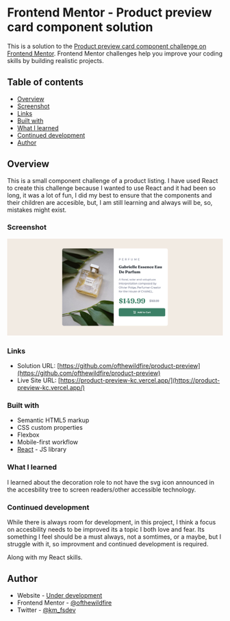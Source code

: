 # Frontend Mentor - Product preview card component solution

This is a solution to the [Product preview card component challenge on Frontend Mentor](https://www.frontendmentor.io/challenges/product-preview-card-component-GO7UmttRfa). Frontend Mentor challenges help you improve your coding skills by building realistic projects. 

## Table of contents

  - [Overview](#overview)
  - [Screenshot](#screenshot)
  - [Links](#links)
  - [Built with](#built-with)
  - [What I learned](#what-i-learned)
  - [Continued development](#continued-development)
  - [Author](#author)

## Overview

This is a small component challenge of a product listing. I have used React to create this challenge because I wanted to use React and it had been so long, it was a lot of fun, I did my best to ensure that the components and their children are accesible, but, I am still learning and always will be, so, mistakes might exist. 


### Screenshot

![](./Screenshot%202024-02-18%20at%2010-21-25%20Vite%20React.png)

### Links

- Solution URL: [https://github.com/ofthewildfire/product-preview](https://github.com/ofthewildfire/product-preview)
- Live Site URL: [https://product-preview-kc.vercel.app/](https://product-preview-kc.vercel.app/)

### Built with

- Semantic HTML5 markup
- CSS custom properties
- Flexbox
- Mobile-first workflow
- [React](https://reactjs.org/) - JS library


### What I learned

I learned about the decoration role to not have the svg icon announced in the accesbility tree to screen readers/other accessible technology. 

### Continued development

While there is always room for development, in this project, I think a focus on accesbility needs to be improved its a topic I both love and fear. Its something I feel should be a must always, not a somtimes, or a maybe, but I struggle with it, so improvment and continued development is required. 

Along with my React skills. 


## Author

- Website - [Under development](https://kirstencochrane.com)
- Frontend Mentor - [@ofthewildfire](https://www.frontendmentor.io/profile/ofthewildfire)
- Twitter - [@km_fsdev](https://www.twitter.com/km_fsdev)


